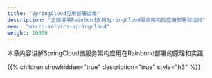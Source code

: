 ```yaml
---
title: "SpringCloud应用部署运维"
description: "全面讲解Rainbond支持SpringCloud服务架构的应用部署和运维"
menu: "micro-service-springcloud"
weight: 10000
---
```


本章内容讲解SpringCloud微服务架构应用在Rainbond部署的原理和实践:


{{% children showhidden="true" description="true" style="h3"  %}}